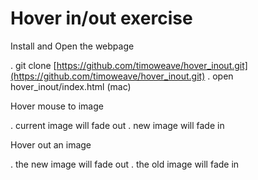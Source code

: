 # Hover in/out exercise

Install and Open the webpage

. git clone [https://github.com/timoweave/hover_inout.git](https://github.com/timoweave/hover_inout.git)
. open hover_inout/index.html (mac)

Hover mouse to image

. current image will fade out
. new image will fade in


Hover out an image

. the new image will fade out
. the old image will fade in
